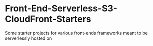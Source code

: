 # Front-End-Serverless-S3-CloudFront-Starters
Some starter projects for various front-ends frameworks meant to be serverlessly hosted on 
